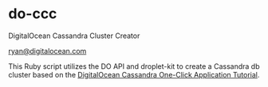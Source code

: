 # do-ccc
DigitalOcean Cassandra Cluster Creator

ryan@digitalocean.com


This Ruby script utilizes the DO API and droplet-kit to create a Cassandra db cluster based on the [DigitalOcean Cassandra One-Click Application Tutorial](https://www.digitalocean.com/community/tutorials/how-to-use-the-apache-cassandra-one-click-application-image).

